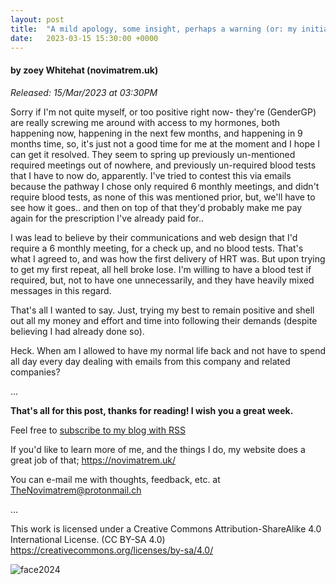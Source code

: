 ```yaml
---
layout: post
title:  "A mild apology, some insight, perhaps a warning (or: my initial experiences with GenderGP)"
date:   2023-03-15 15:30:00 +0000
---
```

#### by zoey Whitehat (novimatrem.uk)
*Released: 15/Mar/2023 at 03:30PM*

Sorry if I'm not quite myself, or too positive right now- they're (GenderGP) are really screwing me around with access to my hormones, both happening now, happening in the next few months, and happening in 9 months time, so, it's just not a good time for me at the moment and I hope I can get it resolved. They seem to spring up previously un-mentioned required meetings out of nowhere, and previously un-required blood tests that I have to now do, apparently. I've tried to contest this via emails because the pathway I chose only required 6 monthly meetings, and didn't require blood tests, as none of this was mentioned prior, but, we'll have to see how it goes.. and then on top of that they'd probably make me pay again for the prescription I've already paid for..

I was lead to believe by their communications and web design that I'd require a 6 monthly meeting, for a check up, and no blood tests. That's what I agreed to, and was how the first delivery of HRT was. But upon trying to get my first repeat, all hell broke lose. I'm willing to have a blood test if required, but, not to have one unnecessarily, and they have heavily mixed messages in this regard.

That's all I wanted to say. Just, trying my best to remain positive and shell out all my money and effort and time into following their demands (despite believing I had already done so).

Heck. When am I allowed to have my normal life back and not have to spend all day every day dealing with emails from this company and related companies?

...

**That's all for this post, thanks for reading! I wish you a great week.**

Feel free to <a href="https://novimatrem.gitlab.io/blog/feed.xml" style="#008148" target="_blank">subscribe to my blog with RSS</a>

If you'd like to learn more of me, and the things I do, my website does a great job of that; <a href="https://novimatrem.uk/" style="#008148" target="_blank">https://novimatrem.uk/</a>

You can e-mail me with thoughts, feedback, etc. at [TheNovimatrem@protonmail.ch](mailto:TheNovimatrem@protonmail.ch)

...

This work is licensed under a Creative Commons Attribution-ShareAlike 4.0 International License. (CC BY-SA 4.0)
<a href="https://creativecommons.org/licenses/by-sa/4.0/" target="_blank">https://creativecommons.org/licenses/by-sa/4.0/</a>

![face2024](https://gitlab.com/Novimatrem/blog/-/raw/master/face2024.png)

